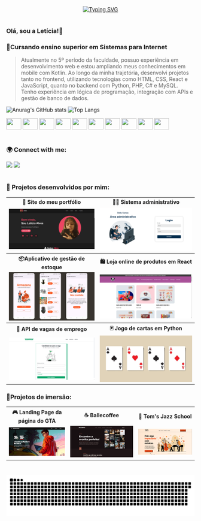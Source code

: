 <div align="center">
  <a href="https://git.io/typing-svg">
    <img src="https://readme-typing-svg.demolab.com?font=Fira+Code&weight=500&size=22&pause=1000&color=FF6E96&center=true&vCenter=true&random=false&width=524&lines=%E2%8A%B9+Welcome+to+my+profile!+%CB%99%E1%B5%95%CB%99+%E2%8A%B9+" alt="Typing SVG">
  </a>
</div>

#

### Olá, sou a Letícia!👋
### 📍Cursando ensino superior em Sistemas para Internet
> Atualmente no 5º período da faculdade, possuo experiência em desenvolvimento web e estou
ampliando meus conhecimentos em mobile com Kotlin. Ao longo da minha trajetória, desenvolvi
projetos tanto no frontend, utilizando tecnologias como HTML, CSS, React e JavaScript, quanto
no backend com Python, PHP, C# e MySQL. Tenho experiência em lógica de programação,
integração com APIs e gestão de banco de dados.

![Anurag's GitHub stats](https://github-readme-stats.vercel.app/api?username=leticiaok&show_icons=true&rank_icon=github&hide_border=true&theme=dracula)
![Top Langs](https://github-readme-stats.vercel.app/api/top-langs/?username=leticiaok&hide_border=true&theme=dracula&layout=compact)
 
<div style=display: inlineblock> 
          <img src="https://cdn.jsdelivr.net/gh/devicons/devicon/icons/python/python-original.svg" width=40 height=30/>
          <img src="https://cdn.jsdelivr.net/gh/devicons/devicon/icons/javascript/javascript-original.svg" width=40 height=30/>
          <img src="https://cdn.jsdelivr.net/gh/devicons/devicon/icons/php/php-original.svg" width=40 height=30/>  
           <img src="https://cdn.jsdelivr.net/gh/devicons/devicon/icons/mysql/mysql-original.svg" width=40 height=30/> 
          <img src="https://cdn.jsdelivr.net/gh/devicons/devicon/icons/html5/html5-original.svg" width=40 height=30/>
          <img src="https://cdn.jsdelivr.net/gh/devicons/devicon/icons/css3/css3-original.svg" width=40 height=30/>
          <img src="https://cdn.jsdelivr.net/gh/devicons/devicon/icons/react/react-original.svg" width=40 height=30/>
          <img src="https://cdn.jsdelivr.net/gh/devicons/devicon/icons/csharp/csharp-original.svg" width=40 height=30/>
          <img src="https://cdn.jsdelivr.net/gh/devicons/devicon/icons/java/java-original.svg" width=40 height=30/>
          <img src="https://cdn.jsdelivr.net/gh/devicons/devicon/icons/laravel/laravel-original.svg" width=40 height=30/>



          
</div> 

#

### 🌍 Connect with me:
<a href = "mailto:leticiaalves6540@gmail.com"><img src="https://img.shields.io/badge/-Gmail-%23333?style=for-the-badge&logo=gmail&logoColor=FF6E96" target="_blank"></a>
<a href = "https://www.linkedin.com/in/letícia-alves-007823238/"><img src="https://img.shields.io/badge/-LinkedIn-%23333?style=for-the-badge&logo=linkedin&logoColor=79DAFA" target="_blank"></a>

#

### 🚀 Projetos desenvolvidos por mim:

<table>
  <tr>
    <th>📍 Site do meu portfólio</th>
    <th>👩‍💻 Sistema administrativo</th>
  </tr>
  <tr>
    <td><a href="https://leticiaok.github.io/portfolio/"><img src="portifolio.png" width="480"></a></td>
    <td><a href="https://github.com/LeticiaOk/crud-delta"><img src="login.png" width="480"></a></td>
  </tr>
  <tr>
    <th>📦Aplicativo de gestão de estoque</th>
    <th>🛍️ Loja online de produtos em React</th>
  </tr>
  <tr>
    <td><a href="https://github.com/LeticiaOk/armazena-mobile/"><img src="https://github.com/LeticiaOk/LeticiaOk/blob/main/armazenapp.png" width="480"></a></td>
   <td><a href="https://github.com/LeticiaOk/theAmazingDigitalCircus"><img src="loja.png" width="480"></a></td>  
  </tr>
  <tr>
    <th>💼 API de vagas de emprego</th>
    <th>🃏 Jogo de cartas em Python</th>
  </tr>
  <tr>
     <td><a href="https://github.com/LeticiaOk/api-desemprego"><img src="formulario.png" width="480"></a></td>
     <td><a href="https://github.com/LeticiaOk/jogo-cartas-python"><img src="https://github.com/LeticiaOk/LeticiaOk/blob/main/baralho.jpg" width="480"></a></td>
  </tr>
</table>

### 📒Projetos de imersão:

<table>
  <tr>
    <th>🎮 Landing Page da página do GTA</th>
     <th>☕ Ballecoffee</th>
     <th>🎷 Tom's Jazz School</th>
  </tr>
  <tr>
    <td><a href="https://github.com/LeticiaOk/projeto-gta/"><img src="landing-page-gta.png" width="480"></a></td>
    <td><a href="https://github.com/LeticiaOk/ballecoffee"><img src="https://github.com/LeticiaOk/LeticiaOk/blob/main/ballecoffee-landing-page.png" width="480"></a></td>
     <td><a href="https://github.com/LeticiaOk/projeto-gta/"><img src="https://github.com/LeticiaOk/LeticiaOk/blob/main/tom-jazz-school.png" width="480"></a></td>
  </tr>
</table>


#

<picture align="center">
  <source media="(prefers-color-scheme: dark)" srcset="https://raw.githubusercontent.com/LeticiaOk/LeticiaOk/output/github-contribution-grid-snake-dark.svg">
  <source media="(prefers-color-scheme: light)" srcset="https://raw.githubusercontent.com/LeticiaOk/LeticiaOk/output/github-contribution-grid-snake-dark.svg">
  <img align="https://github.com/LeticiaOk/tom-jazz-school" src="https://raw.githubusercontent.com/LeticiaOk/LeticiaOk/output/github-contribution-grid-snake.svg">
</picture>
